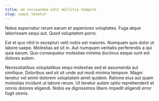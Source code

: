 ```yaml
---
title: ad recusandae odit mollitia tempore
slug: sequi tenetur
---
```


Natus aspernatur rerum earum et asperiores voluptates. Fuga atque laboriosam sequi aut. Quod voluptatem porro.

Est et quo nihil in excepturi velit nobis est maiores. Numquam quis dolor ut labore saepe. Molestias ad sit in. Aut numquam veritatis perferendis a qui quia earum. Quo consequatur molestiae minima ducimus eaque sunt est dolores autem.

Necessitatibus voluptatibus sequi molestiae sed et assumenda aut similique. Doloribus sed sit sit unde aut modi minima tempore. Magni tenetur vel animi dolorem voluptatem amet quidem. Ratione eius aut quam molestias incidunt ut labore rerum. Ut tenetur autem optio reprehenderit et omnis dolores eligendi. Nobis ea dignissimos libero impedit eligendi error fugit omnis.
